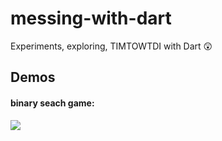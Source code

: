 # messing-with-dart

Experiments, exploring, TIMTOWTDI with Dart :astonished:


Demos
------

#### binary seach game:

![](http://g.recordit.co/0FaPprZG2n.gif)

